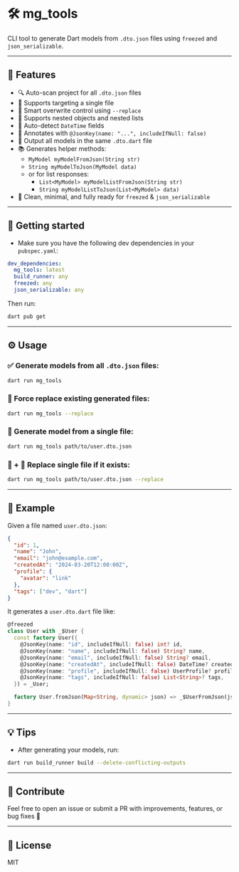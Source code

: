 # 🛠 mg_tools

CLI tool to generate Dart models from `.dto.json` files using `freezed` and `json_serializable`.

---

## 🚀 Features

- 🔍 Auto-scan project for all `.dto.json` files
- 📄 Supports targeting a single file
- 🔄 Smart overwrite control using `--replace`
- 🧩 Supports nested objects and nested lists
- 📆 Auto-detect `DateTime` fields
- 🔑 Annotates with `@JsonKey(name: "...", includeIfNull: false)`
- 📃 Output all models in the same `.dto.dart` file
- 📚 Generates helper methods:
  - `MyModel myModelFromJson(String str)`
  - `String myModelToJson(MyModel data)`
  - or for list responses:
    - `List<MyModel> myModelListFromJson(String str)`
    - `String myModelListToJson(List<MyModel> data)`
- 🐣 Clean, minimal, and fully ready for `freezed` & `json_serializable`

---

## 🧰 Getting started
- Make sure you have the following dev dependencies in your `pubspec.yaml`:

```yaml
dev_dependencies:
  mg_tools: latest
  build_runner: any
  freezed: any
  json_serializable: any
```

Then run:

```bash
dart pub get
```
---

## ⚙️ Usage

### ✅ Generate models from all `.dto.json` files:
```bash
dart run mg_tools
```

### 🔁 Force replace existing generated files:
```bash
dart run mg_tools --replace
```

### 🎯 Generate model from a single file:
```bash
dart run mg_tools path/to/user.dto.json
```

### 🎯 + 🔁 Replace single file if it exists:
```bash
dart run mg_tools path/to/user.dto.json --replace
```

---

## 📁 Example

Given a file named `user.dto.json`:

```json
{
  "id": 1,
  "name": "John",
  "email": "john@example.com",
  "createdAt": "2024-03-20T12:00:00Z",
  "profile": {
    "avatar": "link"
  },
  "tags": ["dev", "dart"]
}
```

It generates a `user.dto.dart` file like:

```dart
@freezed
class User with _$User {
  const factory User({
    @JsonKey(name: "id", includeIfNull: false) int? id,
    @JsonKey(name: "name", includeIfNull: false) String? name,
    @JsonKey(name: "email", includeIfNull: false) String? email,
    @JsonKey(name: "createdAt", includeIfNull: false) DateTime? createdAt,
    @JsonKey(name: "profile", includeIfNull: false) UserProfile? profile,
    @JsonKey(name: "tags", includeIfNull: false) List<String>? tags,
  }) = _User;

  factory User.fromJson(Map<String, dynamic> json) => _$UserFromJson(json);
}
```

---

## 💡 Tips

- After generating your models, run:

```bash
dart run build_runner build --delete-conflicting-outputs
```

---


## 📣 Contribute

Feel free to open an issue or submit a PR with improvements, features, or bug fixes 🚀

---

## 📄 License

MIT
